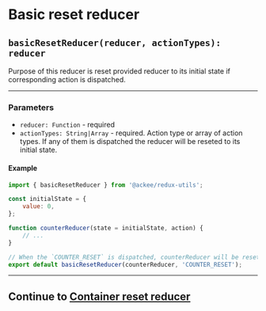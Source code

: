 # Basic reset reducer

## `basicResetReducer(reducer, actionTypes): reducer`

Purpose of this reducer is reset provided reducer to its initial state if corresponding action is dispatched.

---

### Parameters

-   `reducer: Function` - required
-   `actionTypes: String|Array` - required. Action type or array of action types. If any of them is dispatched the reducer will be reseted to its initial state.

#### Example

```js
import { basicResetReducer } from '@ackee/redux-utils';

const initialState = {
    value: 0,
};

function counterReducer(state = initialState, action) {
    // ...
}

// When the `COUNTER_RESET` is dispatched, counterReducer will be reseted to its initial state
export default basicResetReducer(counterReducer, 'COUNTER_RESET');
```

---

## Continue to [Container reset reducer](./containerResetReducer.md)
